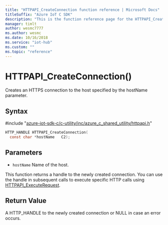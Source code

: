 ```yaml
---                             
title: "HTTPAPI_CreateConnection function reference | Microsoft Docs" 
titleSuffix: "Azure IoT C SDK"            
description: "This is the function reference page for the HTTPAPI_CreateConnection() function in the Azure IoT C SDK. This SDK is used with Azure IoT Hub and Azure IoT Hub Device Provisioning Service"            
manager: timlt                 
author: wesmc7777              
ms.author: wesmc               
ms.date: 10/16/2018                    
ms.service: "iot-hub"             
ms.custom: ""                
ms.topic: "reference"        
---                            
```


# HTTPAPI_CreateConnection()

Creates an HTTPS connection to the host specified by the hostName parameter.

## Syntax

\#include "[azure-iot-sdk-c/c-utility/inc/azure_c_shared_utility/httpapi.h](../httpapi-h.md)"  
```C
HTTP_HANDLE HTTPAPI_CreateConnection(
  const char *hostName   C2);
```

## Parameters
* `hostName` Name of the host.

This function returns a handle to the newly created connection. You can use the handle in subsequent calls to execute specific HTTP calls using [HTTPAPI_ExecuteRequest](../httpapi-h/httpapi-executerequest.md).

## Return Value
A HTTP_HANDLE to the newly created connection or NULL in case an error occurs.

